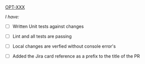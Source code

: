 <!--- Description of feature/bugfix here --->

[OPT-XXX](https://nidigitalsolutions.jira.com/browse/OPT-XXX)

<!--- Screenshots of changes, if applicable --->

*I have:*
 - [ ] Written Unit tests against changes
 - [ ] Lint and all tests are passing
 - [ ] Local changes are verfied without console error's
 - [ ] Added the Jira card reference as a prefix to the title of the PR

